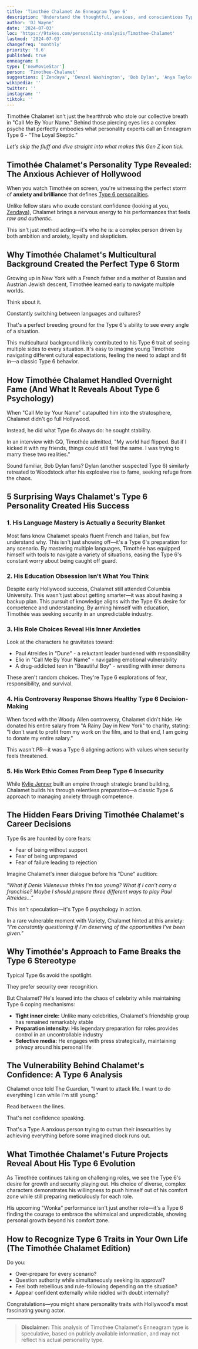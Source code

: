 ```yaml
---
title: 'Timothée Chalamet An Enneagram Type 6'
description: 'Understand the thoughtful, anxious, and conscientious Type 6'
author: 'DJ Wayne'
date: '2024-07-03'
loc: 'https://9takes.com/personality-analysis/Timothee-Chalamet'
lastmod: '2024-07-03'
changefreq: 'monthly'
priority: '0.6'
published: true
enneagram: 6
type: ['newMovieStar']
person: 'Timothee-Chalamet'
suggestions: ['Zendaya', 'Denzel Washington', 'Bob Dylan', 'Anya Taylor-Joy']
wikipedia: ''
twitter: ''
instagram: ''
tiktok: ''
---
```


<p class="firstLetter">Timothée Chalamet isn't just the heartthrob who stole our collective breath in "Call Me By Your Name." Behind those piercing eyes lies a complex psyche that perfectly embodies what personality experts call an Enneagram Type 6 - "The Loyal Skeptic."</p>

_Let's skip the fluff and dive straight into what makes this Gen Z icon tick._

## Timothée Chalamet's Personality Type Revealed: The Anxious Achiever of Hollywood

When you watch Timothée on screen, you're witnessing the perfect storm of **anxiety and brilliance** that defines [Type 6 personalities](/enneagram-corner/enneagram-type-6).

Unlike fellow stars who exude constant confidence (looking at you, [Zendaya](/personality-analysis/Zendaya)), Chalamet brings a nervous energy to his performances that feels _raw and authentic_.

This isn't just method acting—it's who he is: a complex person driven by both ambition and anxiety, loyalty and skepticism.

## Why Timothée Chalamet's Multicultural Background Created the Perfect Type 6 Storm

Growing up in New York with a French father and a mother of Russian and Austrian Jewish descent, Timothée learned early to navigate multiple worlds.

Think about it.

Constantly switching between languages and cultures?

That's a perfect breeding ground for the Type 6's ability to see every angle of a situation.

This multicultural background likely contributed to his Type 6 trait of seeing multiple sides to every situation. It's easy to imagine young Timothée navigating different cultural expectations, feeling the need to adapt and fit in—a classic Type 6 behavior.

## How Timothée Chalamet Handled Overnight Fame (And What It Reveals About Type 6 Psychology)

When "Call Me by Your Name" catapulted him into the stratosphere, Chalamet didn't go full Hollywood.

Instead, he did what Type 6s always do: he sought stability.

In an interview with GQ, Timothée admitted, "My world had flipped. But if I kicked it with my friends, things could still feel the same. I was trying to marry these two realities."

Sound familiar, Bob Dylan fans? Dylan (another suspected Type 6) similarly retreated to Woodstock after his explosive rise to fame, seeking refuge from the chaos.

## 5 Surprising Ways Chalamet's Type 6 Personality Created His Success

### 1. His Language Mastery is Actually a Security Blanket

Most fans know Chalamet speaks fluent French and Italian, but few understand why. This isn't just showing off—it's a Type 6's preparation for any scenario. By mastering multiple languages, Timothée has equipped himself with tools to navigate a variety of situations, easing the Type 6's constant worry about being caught off guard.

### 2. His Education Obsession Isn't What You Think

Despite early Hollywood success, Chalamet still attended Columbia University. This wasn't just about getting smarter—it was about having a backup plan. This pursuit of knowledge aligns with the Type 6's desire for competence and understanding. By arming himself with education, Timothée was seeking security in an unpredictable industry.

### 3. His Role Choices Reveal His Inner Anxieties

Look at the characters he gravitates toward:

- Paul Atreides in "Dune" - a reluctant leader burdened with responsibility
- Elio in "Call Me By Your Name" - navigating emotional vulnerability
- A drug-addicted teen in "Beautiful Boy" - wrestling with inner demons

These aren't random choices. They're Type 6 explorations of fear, responsibility, and survival.

### 4. His Controversy Response Shows Healthy Type 6 Decision-Making

When faced with the Woody Allen controversy, Chalamet didn't hide. He donated his entire salary from "A Rainy Day in New York" to charity, stating: "I don't want to profit from my work on the film, and to that end, I am going to donate my entire salary."

This wasn't PR—it was a Type 6 aligning actions with values when security feels threatened.

### 5. His Work Ethic Comes From Deep Type 6 Insecurity

While [Kylie Jenner](/personality-analysis/Kylie-Jenner) built an empire through strategic brand building, Chalamet builds his through relentless preparation—a classic Type 6 approach to managing anxiety through competence.

## The Hidden Fears Driving Timothée Chalamet's Career Decisions

Type 6s are haunted by core fears:

- Fear of being without support
- Fear of being unprepared
- Fear of failure leading to rejection

Imagine Chalamet's inner dialogue before his "Dune" audition:

_"What if Denis Villeneuve thinks I'm too young? What if I can't carry a franchise? Maybe I should prepare three different ways to play Paul Atreides..."_

This isn't speculation—it's Type 6 psychology in action.

In a rare vulnerable moment with Variety, Chalamet hinted at this anxiety: _"I'm constantly questioning if I'm deserving of the opportunities I've been given."_

## Why Timothée's Approach to Fame Breaks the Type 6 Stereotype

Typical Type 6s avoid the spotlight.

They prefer security over recognition.

But Chalamet? He's leaned into the chaos of celebrity while maintaining Type 6 coping mechanisms:

- **Tight inner circle:** Unlike many celebrities, Chalamet's friendship group has remained remarkably stable
- **Preparation intensity:** His legendary preparation for roles provides control in an uncontrollable industry
- **Selective media:** He engages with press strategically, maintaining privacy around his personal life

## The Vulnerability Behind Chalamet's Confidence: A Type 6 Analysis

Chalamet once told The Guardian, "I want to attack life. I want to do everything I can while I'm still young."

Read between the lines.

That's not confidence speaking.

That's a Type A anxious person trying to outrun their insecurities by achieving everything before some imagined clock runs out.

## What Timothée Chalamet's Future Projects Reveal About His Type 6 Evolution

As Timothée continues taking on challenging roles, we see the Type 6's desire for growth and security playing out. His choice of diverse, complex characters demonstrates his willingness to push himself out of his comfort zone while still preparing meticulously for each role.

His upcoming "Wonka" performance isn't just another role—it's a Type 6 finding the courage to embrace the whimsical and unpredictable, showing personal growth beyond his comfort zone.

## How to Recognize Type 6 Traits in Your Own Life (The Timothée Chalamet Edition)

Do you:

- Over-prepare for every scenario?
- Question authority while simultaneously seeking its approval?
- Feel both rebellious and rule-following depending on the situation?
- Appear confident externally while riddled with doubt internally?

Congratulations—you might share personality traits with Hollywood's most fascinating young actor.

---

> **Disclaimer:** This analysis of Timothée Chalamet's Enneagram type is speculative, based on publicly available information, and may not reflect his actual personality type.

